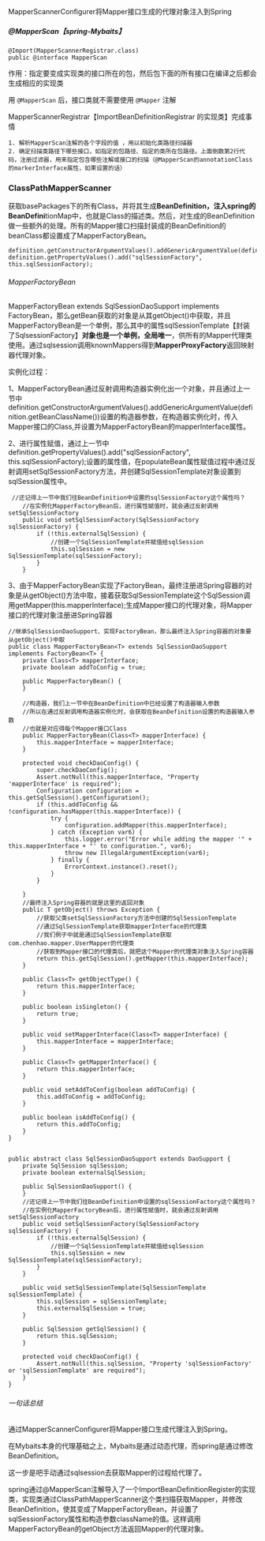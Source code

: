 MapperScannerConfigurer将Mapper接口生成的代理对象注入到Spring

##### @MapperScan【spring-Mybaits】

```
@Import(MapperScannerRegistrar.class)
public @interface MapperScan
```

作用：指定要变成实现类的接口所在的包，然后包下面的所有接口在编译之后都会生成相应的实现类

用 `@MapperScan` 后，接口类就不需要使用 `@Mapper` 注解



MapperScannerRegistrar【ImportBeanDefinitionRegistrar 的实现类】完成事情

    1. 解析MapperScan注解的各个字段的值 ，用以初始化类路径扫描器
    2. 确定扫描类路径下哪些接口，如指定的包路径、指定的类所在包路径。上面倒数第2行代码，注册过滤器，用来指定包含哪些注解或接口的扫描（@MapperScan的annotationClass的markerInterface属性，如果设置的话）



### ClassPathMapperScanner

获取basePackages下的所有Class，并将其生成**BeanDefinition，**注入spring的**BeanDefini**tionMap中，也就是Class的描述类。然后，对生成的BeanDefinition做一些额外的处理。所有的Mapper接口扫描封装成的BeanDefinition的beanClass都设置成了MapperFactoryBean。

```
definition.getConstructorArgumentValues().addGenericArgumentValue(definition.getBeanClassName())
definition.getPropertyValues().add("sqlSessionFactory", this.sqlSessionFactory);
```



###### MapperFactoryBean



MapperFactoryBean  extends SqlSessionDaoSupport implements FactoryBean，那么getBean获取的对象是从其getObject()中获取，并且MapperFactoryBean是一个单例，那么其中的属性sqlSessionTemplate【封装了SqlsessionFactory】**对象也是一个单例，全局唯一**，供所有的Mapper代理类使用。通过sqlsession调用knownMappers得到**MapperProxyFactory**返回映射器代理对象。

实例化过程：

1、MapperFactoryBean通过反射调用构造器实例化出一个对象，并且通过上一节中definition.getConstructorArgumentValues().addGenericArgumentValue(definition.getBeanClassName())设置的构造器参数，在构造器实例化时，传入Mapper接口的Class,并设置为MapperFactoryBean的mapperInterface属性。

2、进行属性赋值，通过上一节中definition.getPropertyValues().add("sqlSessionFactory", this.sqlSessionFactory);设置的属性值，在populateBean属性赋值过程中通过反射调用setSqlSessionFactory方法，并创建SqlSessionTemplate对象设置到sqlSession属性中。

```
 //还记得上一节中我们往BeanDefinition中设置的sqlSessionFactory这个属性吗？
    //在实例化MapperFactoryBean后，进行属性赋值时，就会通过反射调用setSqlSessionFactory
    public void setSqlSessionFactory(SqlSessionFactory sqlSessionFactory) {
        if (!this.externalSqlSession) {
            //创建一个SqlSessionTemplate并赋值给sqlSession
            this.sqlSession = new SqlSessionTemplate(sqlSessionFactory);
        }
    }
```

3、由于MapperFactoryBean实现了FactoryBean，最终注册进Spring容器的对象是从getObject()方法中取，接着获取SqlSessionTemplate这个SqlSession调用getMapper(this.mapperInterface);生成Mapper接口的代理对象，将Mapper接口的代理对象注册进Spring容器

```
//继承SqlSessionDaoSupport、实现FactoryBean，那么最终注入Spring容器的对象要从getObject()中取
public class MapperFactoryBean<T> extends SqlSessionDaoSupport implements FactoryBean<T> {
    private Class<T> mapperInterface;
    private boolean addToConfig = true;

    public MapperFactoryBean() {
    }

    //构造器，我们上一节中在BeanDefinition中已经设置了构造器输入参数
    //所以在通过反射调用构造器实例化时，会获取在BeanDefinition设置的构造器输入参数
    //也就是对应得每个Mapper接口Class
    public MapperFactoryBean(Class<T> mapperInterface) {
        this.mapperInterface = mapperInterface;
    }

    protected void checkDaoConfig() {
        super.checkDaoConfig();
        Assert.notNull(this.mapperInterface, "Property 'mapperInterface' is required");
        Configuration configuration = this.getSqlSession().getConfiguration();
        if (this.addToConfig && !configuration.hasMapper(this.mapperInterface)) {
            try {
                configuration.addMapper(this.mapperInterface);
            } catch (Exception var6) {
                this.logger.error("Error while adding the mapper '" + this.mapperInterface + "' to configuration.", var6);
                throw new IllegalArgumentException(var6);
            } finally {
                ErrorContext.instance().reset();
            }
        }

    }
    //最终注入Spring容器的就是这里的返回对象
    public T getObject() throws Exception {
        //获取父类setSqlSessionFactory方法中创建的SqlSessionTemplate
        //通过SqlSessionTemplate获取mapperInterface的代理类
        //我们例子中就是通过SqlSessionTemplate获取com.chenhao.mapper.UserMapper的代理类
        //获取到Mapper接口的代理类后，就把这个Mapper的代理类对象注入Spring容器
        return this.getSqlSession().getMapper(this.mapperInterface);
    }

    public Class<T> getObjectType() {
        return this.mapperInterface;
    }

    public boolean isSingleton() {
        return true;
    }

    public void setMapperInterface(Class<T> mapperInterface) {
        this.mapperInterface = mapperInterface;
    }

    public Class<T> getMapperInterface() {
        return this.mapperInterface;
    }

    public void setAddToConfig(boolean addToConfig) {
        this.addToConfig = addToConfig;
    }

    public boolean isAddToConfig() {
        return this.addToConfig;
    }
}


public abstract class SqlSessionDaoSupport extends DaoSupport {
    private SqlSession sqlSession;
    private boolean externalSqlSession;

    public SqlSessionDaoSupport() {
    }
    //还记得上一节中我们往BeanDefinition中设置的sqlSessionFactory这个属性吗？
    //在实例化MapperFactoryBean后，进行属性赋值时，就会通过反射调用setSqlSessionFactory
    public void setSqlSessionFactory(SqlSessionFactory sqlSessionFactory) {
        if (!this.externalSqlSession) {
            //创建一个SqlSessionTemplate并赋值给sqlSession
            this.sqlSession = new SqlSessionTemplate(sqlSessionFactory);
        }
    }

    public void setSqlSessionTemplate(SqlSessionTemplate sqlSessionTemplate) {
        this.sqlSession = sqlSessionTemplate;
        this.externalSqlSession = true;
    }

    public SqlSession getSqlSession() {
        return this.sqlSession;
    }

    protected void checkDaoConfig() {
        Assert.notNull(this.sqlSession, "Property 'sqlSessionFactory' or 'sqlSessionTemplate' are required");
    }
}
```

###### 一句话总结

通过MapperScannerConfigurer将Mapper接口生成代理注入到Spring。

在Mybaits本身的代理基础之上，Mybaits是通过动态代理，而spring是通过修改BeanDefinition。

这一步是吧手动通过sqlsession去获取Mapper的过程给代理了。

spring通过@MapperScan注解导入了一个ImportBeanDefinitionRegister的实现类，实现类通过ClassPathMapperScanner这个类扫描获取Mapper，并修改BeanDefinition，使其变成了MapperFactoryBean，并设置了sqlSessionFactory属性和构造参数className的值。这样调用MapperFactoryBean的getObject方法返回Mapper的代理对象。











